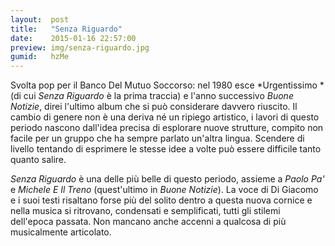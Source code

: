 ```yaml
---
layout:  post
title:   "Senza Riguardo"
date:    2015-01-16 22:57:00
preview: img/senza-riguardo.jpg
gumid:   hzMe
---
```


Svolta pop per il Banco Del Mutuo Soccorso: nel 1980 esce *Urgentissimo *(di
cui *Senza Riguardo* è la prima traccia) e l'anno successivo *Buone Notizie*,
direi l'ultimo album che si può considerare davvero riuscito. Il cambio di
genere non è una deriva né un ripiego artistico, i lavori di questo periodo
nascono dall'idea precisa di esplorare nuove strutture, compito non facile per
un gruppo che ha sempre parlato un'altra lingua. Scendere di livello tentando
di esprimere le stesse idee a volte può essere difficile tanto quanto salire.

*Senza Riguardo* è una delle più belle di questo periodo, assieme a *Paolo Pa'*
e *Michele E Il Treno* (quest'ultimo in *Buone Notizie*). La voce di Di Giacomo
e i suoi testi risaltano forse più del solito dentro a questa nuova cornice e
nella musica si ritrovano, condensati e semplificati, tutti gli stilemi
dell'epoca passata. Non mancano anche accenni a qualcosa di più musicalmente
articolato.
